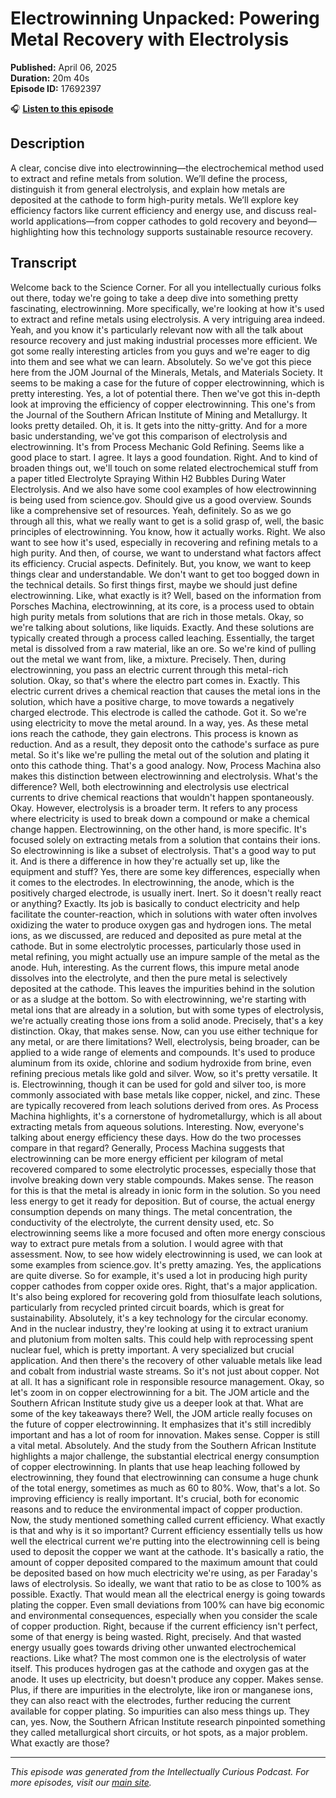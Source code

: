 # Electrowinning Unpacked: Powering Metal Recovery with Electrolysis

**Published:** April 06, 2025  
**Duration:** 20m 40s  
**Episode ID:** 17692397

🎧 **[Listen to this episode](https://intellectuallycurious.buzzsprout.com/2529712/episodes/17692397-electrowinning-unpacked-powering-metal-recovery-with-electrolysis)**

## Description

A clear, concise dive into electrowinning—the electrochemical method used to extract and refine metals from solution. We’ll define the process, distinguish it from general electrolysis, and explain how metals are deposited at the cathode to form high-purity metals. We’ll explore key efficiency factors like current efficiency and energy use, and discuss real-world applications—from copper cathodes to gold recovery and beyond—highlighting how this technology supports sustainable resource recovery.

## Transcript

Welcome back to the Science Corner. For all you intellectually curious folks out there, today we're going to take a deep dive into something pretty fascinating, electrowinning. More specifically, we're looking at how it's used to extract and refine metals using electrolysis. A very intriguing area indeed. Yeah, and you know it's particularly relevant now with all the talk about resource recovery and just making industrial processes more efficient. We got some really interesting articles from you guys and we're eager to dig into them and see what we can learn. Absolutely. So we've got this piece here from the JOM Journal of the Minerals, Metals, and Materials Society. It seems to be making a case for the future of copper electrowinning, which is pretty interesting. Yes, a lot of potential there. Then we've got this in-depth look at improving the efficiency of copper electrowinning. This one's from the Journal of the Southern African Institute of Mining and Metallurgy. It looks pretty detailed. Oh, it is. It gets into the nitty-gritty. And for a more basic understanding, we've got this comparison of electrolysis and electrowinning. It's from Process Mechanic Gold Refining. Seems like a good place to start. I agree. It lays a good foundation. Right. And to kind of broaden things out, we'll touch on some related electrochemical stuff from a paper titled Electrolyte Spraying Within H2 Bubbles During Water Electrolysis. And we also have some cool examples of how electrowinning is being used from science.gov. Should give us a good overview. Sounds like a comprehensive set of resources. Yeah, definitely. So as we go through all this, what we really want to get is a solid grasp of, well, the basic principles of electrowinning. You know, how it actually works. Right. We also want to see how it's used, especially in recovering and refining metals to a high purity. And then, of course, we want to understand what factors affect its efficiency. Crucial aspects. Definitely. But, you know, we want to keep things clear and understandable. We don't want to get too bogged down in the technical details. So first things first, maybe we should just define electrowinning. Like, what exactly is it? Well, based on the information from Porsches Machina, electrowinning, at its core, is a process used to obtain high purity metals from solutions that are rich in those metals. Okay, so we're talking about solutions, like liquids. Exactly. And these solutions are typically created through a process called leaching. Essentially, the target metal is dissolved from a raw material, like an ore. So we're kind of pulling out the metal we want from, like, a mixture. Precisely. Then, during electrowinning, you pass an electric current through this metal-rich solution. Okay, so that's where the electro part comes in. Exactly. This electric current drives a chemical reaction that causes the metal ions in the solution, which have a positive charge, to move towards a negatively charged electrode. This electrode is called the cathode. Got it. So we're using electricity to move the metal around. In a way, yes. As these metal ions reach the cathode, they gain electrons. This process is known as reduction. And as a result, they deposit onto the cathode's surface as pure metal. So it's like we're pulling the metal out of the solution and plating it onto this cathode thing. That's a good analogy. Now, Process Machina also makes this distinction between electrowinning and electrolysis. What's the difference? Well, both electrowinning and electrolysis use electrical currents to drive chemical reactions that wouldn't happen spontaneously. Okay. However, electrolysis is a broader term. It refers to any process where electricity is used to break down a compound or make a chemical change happen. Electrowinning, on the other hand, is more specific. It's focused solely on extracting metals from a solution that contains their ions. So electrowinning is like a subset of electrolysis. That's a good way to put it. And is there a difference in how they're actually set up, like the equipment and stuff? Yes, there are some key differences, especially when it comes to the electrodes. In electrowinning, the anode, which is the positively charged electrode, is usually inert. Inert. So it doesn't really react or anything? Exactly. Its job is basically to conduct electricity and help facilitate the counter-reaction, which in solutions with water often involves oxidizing the water to produce oxygen gas and hydrogen ions. The metal ions, as we discussed, are reduced and deposited as pure metal at the cathode. But in some electrolytic processes, particularly those used in metal refining, you might actually use an impure sample of the metal as the anode. Huh, interesting. As the current flows, this impure metal anode dissolves into the electrolyte, and then the pure metal is selectively deposited at the cathode. This leaves the impurities behind in the solution or as a sludge at the bottom. So with electrowinning, we're starting with metal ions that are already in a solution, but with some types of electrolysis, we're actually creating those ions from a solid anode. Precisely, that's a key distinction. Okay, that makes sense. Now, can you use either technique for any metal, or are there limitations? Well, electrolysis, being broader, can be applied to a wide range of elements and compounds. It's used to produce aluminum from its oxide, chlorine and sodium hydroxide from brine, even refining precious metals like gold and silver. Wow, so it's pretty versatile. It is. Electrowinning, though it can be used for gold and silver too, is more commonly associated with base metals like copper, nickel, and zinc. These are typically recovered from leach solutions derived from ores. As Process Machina highlights, it's a cornerstone of hydrometallurgy, which is all about extracting metals from aqueous solutions. Interesting. Now, everyone's talking about energy efficiency these days. How do the two processes compare in that regard? Generally, Process Machina suggests that electrowinning can be more energy efficient per kilogram of metal recovered compared to some electrolytic processes, especially those that involve breaking down very stable compounds. Makes sense. The reason for this is that the metal is already in ionic form in the solution. So you need less energy to get it ready for deposition. But of course, the actual energy consumption depends on many things. The metal concentration, the conductivity of the electrolyte, the current density used, etc. So electrowinning seems like a more focused and often more energy conscious way to extract pure metals from a solution. I would agree with that assessment. Now, to see how widely electrowinning is used, we can look at some examples from science.gov. It's pretty amazing. Yes, the applications are quite diverse. So for example, it's used a lot in producing high purity copper cathodes from copper oxide ores. Right, that's a major application. It's also being explored for recovering gold from thiosulfate leach solutions, particularly from recycled printed circuit boards, which is great for sustainability. Absolutely, it's a key technology for the circular economy. And in the nuclear industry, they're looking at using it to extract uranium and plutonium from molten salts. This could help with reprocessing spent nuclear fuel, which is pretty important. A very specialized but crucial application. And then there's the recovery of other valuable metals like lead and cobalt from industrial waste streams. So it's not just about copper. Not at all. It has a significant role in responsible resource management. Okay, so let's zoom in on copper electrowinning for a bit. The JOM article and the Southern African Institute study give us a deeper look at that. What are some of the key takeaways there? Well, the JOM article really focuses on the future of copper electrowinning. It emphasizes that it's still incredibly important and has a lot of room for innovation. Makes sense. Copper is still a vital metal. Absolutely. And the study from the Southern African Institute highlights a major challenge, the substantial electrical energy consumption of copper electrowinning. In plants that use heap leaching followed by electrowinning, they found that electrowinning can consume a huge chunk of the total energy, sometimes as much as 60 to 80%. Wow, that's a lot. So improving efficiency is really important. It's crucial, both for economic reasons and to reduce the environmental impact of copper production. Now, the study mentioned something called current efficiency. What exactly is that and why is it so important? Current efficiency essentially tells us how well the electrical current we're putting into the electrowinning cell is being used to deposit the copper we want at the cathode. It's basically a ratio, the amount of copper deposited compared to the maximum amount that could be deposited based on how much electricity we're using, as per Faraday's laws of electrolysis. So ideally, we want that ratio to be as close to 100% as possible. Exactly. That would mean all the electrical energy is going towards plating the copper. Even small deviations from 100% can have big economic and environmental consequences, especially when you consider the scale of copper production. Right, because if the current efficiency isn't perfect, some of that energy is being wasted. Right, precisely. And that wasted energy usually goes towards driving other unwanted electrochemical reactions. Like what? The most common one is the electrolysis of water itself. This produces hydrogen gas at the cathode and oxygen gas at the anode. It uses up electricity, but doesn't produce any copper. Makes sense. Plus, if there are impurities in the electrolyte, like iron or manganese ions, they can also react with the electrodes, further reducing the current available for copper plating. So impurities can also mess things up. They can, yes. Now, the Southern African Institute research pinpointed something they called metallurgical short circuits, or hot spots, as a major problem. What exactly are those?

---
*This episode was generated from the Intellectually Curious Podcast. For more episodes, visit our [main site](https://intellectuallycurious.buzzsprout.com).*
